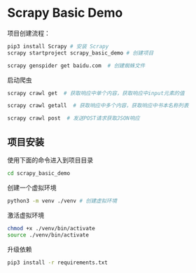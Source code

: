 # Scrapy Basic Demo

项目创建流程：

```bash
pip3 install Scrapy # 安装 Scrapy
scrapy startproject scrapy_basic_demo # 创建项目

scrapy genspider get baidu.com  # 创建蜘蛛文件
```


启动爬虫

```bash
scrapy crawl get  # 获取响应中单个内容，获取响应中input元素的值

scrapy crawl getall  # 获取响应中多个内容，获取响应中书本名称列表

scrapy crawl post  # 发送POST请求获取JSON响应
```

## 项目安装

使用下面的命令进入到项目目录

```bash
cd scrapy_basic_demo
```

创建一个虚拟环境
```bash
python3 -m venv ./venv # 创建虚拟环境
```

激活虚拟环境

```bash
chmod +x ./venv/bin/activate
source ./venv/bin/activate 
```

升级依赖

```bash
pip3 install -r requirements.txt
```